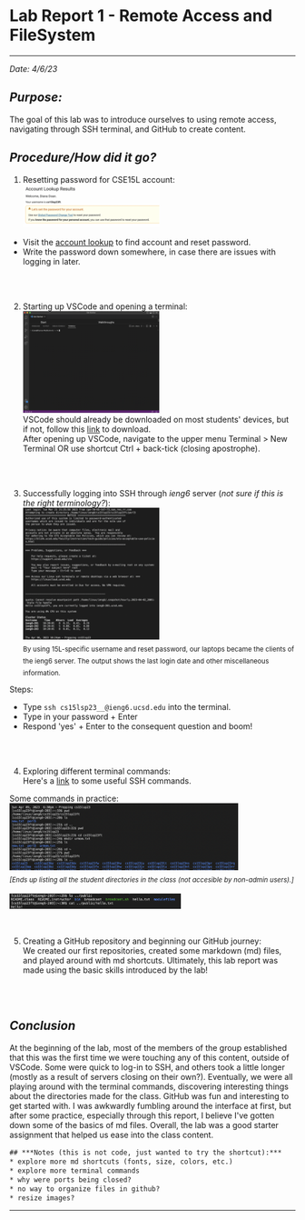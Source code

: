 # **Lab Report 1 - Remote Access and FileSystem**
---
*Date: 4/6/23*

## ***Purpose:***
The goal of this lab was to introduce ourselves to using remote access, navigating through SSH terminal, and GitHub to create content. 


## ***Procedure/How did it go?*** 
1. Resetting password for CSE15L account: <br/>
<img src="pwResetSS.png" alt="Reset Tool" width="50%" height="50%"> <br/>
* Visit the [account lookup](https://sdacs.ucsd.edu/~icc/index.php) to find account and reset password.
* Write the password down somewhere, in case there are issues with logging in later.
<br>

</br>

2. Starting up VSCode and opening a terminal: <br/>
<img src="vscodeSS.png" alt="VSCode" width="50%" height="50%"> <br/>
VSCode should already be downloaded on most students' devices, but if not, follow this [link](https://code.visualstudio.com/download) to download. <br/>
After opening up VSCode, navigate to the upper menu Terminal > New Terminal OR use shortcut Ctrl + back-tick (closing apostrophe). 
<br>

</br>

3. Successfully logging into SSH through *ieng6* server (*not sure if this is the right terminology?*): <br/>
<img src="sshLogin.png" alt="SSH Login" width="50%" height="50%"> <br/>
<sub>By using 15L-specific username and reset password, our laptops became the clients of the ieng6 server. The output shows the last login date and other miscellaneous information. </sub> <br/>

Steps: 
* Type `ssh cs15lsp23__@ieng6.ucsd.edu` into the terminal.
* Type in your password + Enter
* Respond 'yes' + Enter to the consequent question and boom!
<br>

</br>

4. Exploring different terminal commands: <br/>
Here's a [link](https://www.hostinger.com/tutorials/ssh/basic-ssh-commands) to some useful SSH commands. <br/>

Some commands in practice: <br/>
<img src="sshCom1.png" alt="SSH Com1" width="80%" height="80%"> <br/>
<sub>*[Ends up listing all the student directories in the class (not accesible by non-admin users).]*</sub> 
<br>
</br>
<img src="sshCom2.png" alt="SSh Com2" width="60%" height="60%">
<br>

</br>

5. Creating a GitHub repository and beginning our GitHub journey: <br>
We created our first repositories, created some markdown (md) files, and played around with md shortcuts. Ultimately, this lab report was made using the basic skills introduced by the lab!
<br>

</br>

## ***Conclusion***
At the beginning of the lab, most of the members of the group established that this was the first time we were touching any of this content, outside of VSCode. Some were quick to log-in to SSH, and others took a little longer (mostly as a result of servers closing on their own?). Eventually, we were all playing around with the terminal commands, discovering interesting things about the directories made for the class. GitHub was fun and interesting to get started with. I was awkwardly fumbling around the interface at first, but after some practice, especially through this report, I believe I've gotten down some of the basics of md files. Overall, the lab was a good starter assignment that helped us ease into the class content.

```
## ***Notes (this is not code, just wanted to try the shortcut):***
* explore more md shortcuts (fonts, size, colors, etc.)
* explore more terminal commands
* why were ports being closed?
* no way to organize files in github?
* resize images?
```
---
